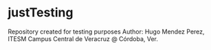 justTesting
===========

Repository created for testing purposes
Author: Hugo Mendez Perez, ITESM Campus Central de Veracruz @ Córdoba, Ver.

